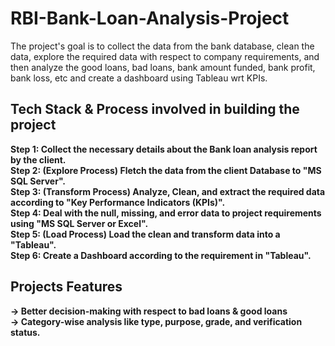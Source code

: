 # RBI-Bank-Loan-Analysis-Project
The project's goal is to collect the data from the bank database, clean the data, explore the required data with respect to company requirements, and then analyze the good loans, bad loans, bank amount funded, bank profit, bank loss, etc and create a dashboard using Tableau wrt KPIs.
## Tech Stack & Process involved in building the project
<B> Step 1: <B/> Collect the necessary details about the Bank loan analysis report by the client.<br/>
<B> Step 2: <B/>(Explore Process) Fletch the data from the client Database to "MS SQL Server".<br/>
<B> Step 3: <B/>(Transform Process) Analyze, Clean, and extract the required data according to "Key Performance Indicators (KPIs)".<br/>
<B> Step 4: <B/>Deal with the null, missing, and error data to project requirements using "MS SQL Server or Excel".<br/>
<B> Step 5: <B/>(Load Process) Load the clean and transform data into a "Tableau". <br/>
<B> Step 6: <B/> Create a Dashboard according to the requirement in "Tableau".

## Projects Features
-> Better decision-making with respect to bad loans & good loans<br/>
-> Category-wise analysis like type, purpose, grade, and verification status.<br/>



